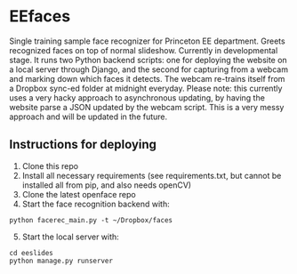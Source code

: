 # EEfaces
Single training sample face recognizer for Princeton EE department. Greets recognized faces on top of normal slideshow. Currently in developmental stage. It runs two Python backend scripts: one for deploying the website on a local server through Django, and the second for capturing from a webcam and marking down which faces it detects. The webcam re-trains itself from a Dropbox sync-ed folder at midnight everyday. Please note: this currently uses a very hacky approach to asynchronous updating, by having the website parse a JSON updated by the webcam script. This is a very messy approach and will be updated in the future.

## Instructions for deploying 
1. Clone this repo
2. Install all necessary requirements (see requirements.txt, but cannot be installed all from pip, and also needs openCV)
3. Clone the latest openface repo 
4. Start the face recognition backend with:
``` shell
python facerec_main.py -t ~/Dropbox/faces
```
5. Start the local server with:
``` shell
cd eeslides 
python manage.py runserver
```

